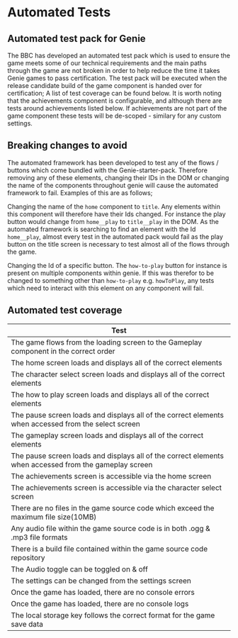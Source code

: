 # Automated Tests

## Automated test pack for Genie

The BBC has developed an automated test pack which is used to ensure the game meets some of our technical requirements and the main paths through the game are not broken in order to help reduce the time it takes Genie games to pass certification. The test pack will be executed when the release candidate build of the game component is handed over for certification; A list of test coverage can be found below. It is worth noting that the achievements component is configurable, and although there are tests around achievements listed below. If achievements are not part of the game component these tests will be de-scoped - similary for any custom settings.

## Breaking changes to avoid

The automated framework has been developed to test any of the flows / buttons which come bundled with the Genie-starter-pack. Therefore removing any of these elements, changing their IDs in the DOM or changing the name of the components throughout genie will cause the automated framework to fail. Examples of this are as follows;

Changing the name of the `home` component to `title`. Any elements within this component will therefore have their Ids changed. For instance the play button would change from `home__play` to `title__play` in the DOM. As the automated framework is searching to find an element with the Id `home__play`, almost every test in the automated pack would fail as the play button on the title screen is necessary to test almost all of the flows through the game.

Changing the Id of a specific button. The `how-to-play` button for instance is present on multiple components within genie. If this was therefor to be changed to something other than `how-to-play` e.g. `howToPlay`, any tests which need to interact with this element on any component will fail. 

## Automated test coverage

|Test|
|-------------------------------------------------------------------------------|
|The game flows from the loading screen to the Gameplay component in the correct order|
|The home screen loads and displays all of the correct elements|
|The character select screen loads and displays all of the correct elements|
|The how to play screen loads and displays all of the correct elements|
|The pause screen loads and displays all of the correct elements when accessed from the select screen|
|The gameplay screen loads and displays all of the correct elements|
|The pause screen loads and displays all of the correct elements when accessed from the gameplay screen|
|The achievements screen is accessible via  the home screen|
|The achievements screen is accessible via the character select screen|
|There are no files in the game source code which exceed the maximum file size(10MB)|
|Any audio file within the game source code is in both .ogg & .mp3 file formats|
|There is a build file contained within the game source code repository|
|The Audio toggle can be toggled on & off|
|The settings can be changed from the settings screen|
|Once the game has loaded, there are no console errors|
|Once the game has loaded, there are no console logs|
|The local storage key follows the correct format for the game save data|